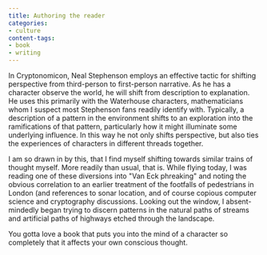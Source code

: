 ```yaml
---
title: Authoring the reader
categories:
- culture
content-tags:
- book
- writing
---
```


In Cryptonomicon, Neal Stephenson employs an effective tactic for shifting perspective from third-person to first-person narrative.  As he has a character observe the world, he will shift from description to explanation.  He uses this primarily with the Waterhouse characters, mathematicians whom I suspect most Stephenson fans readily identify with.  Typically, a description of a pattern in the environment shifts to an exploration into the ramifications of that pattern, particularly how it might illuminate some underlying influence.  In this way he not only shifts perspective, but also ties the experiences of characters in different threads together.

I am so drawn in by this, that I find myself shifting towards similar trains of thought myself.  More readily than usual, that is.  While flying today, I was reading one of these diversions into "Van Eck phreaking" and noting the obvious correlation to an earlier treatment of the footfalls of pedestrians in London (and references to sonar location, and of course copious computer science and cryptography discussions.  Looking out the window, I absent-mindedly began trying to discern patterns in the natural paths of streams and artificial paths of highways etched through the landscape.

You gotta love a book that puts you into the mind of a character so completely that it affects your own conscious thought.
